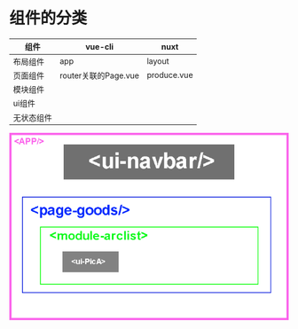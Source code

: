 # 组件的分类

| 组件       | vue-cli              | nuxt        |
| ---------- | -------------------- | ----------- |
| 布局组件   | app                  | layout      |
| 页面组件   | router关联的Page.vue | produce.vue |
| 模块组件   |                      |             |
| ui组件     |                      |             |
| 无状态组件 |                      |             |



![1566146868286](img/1566146868286.gif)



